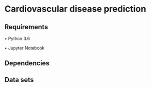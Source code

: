 # Cardiovascular disease prediction

## Requirements

• Python 3.6

• Jupyter Notebook

## Dependencies

## Data sets
